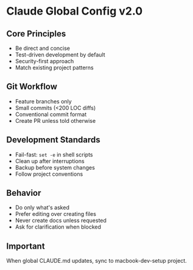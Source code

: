 # Claude Global Config v2.0

## Core Principles
- Be direct and concise
- Test-driven development by default
- Security-first approach
- Match existing project patterns

## Git Workflow
- Feature branches only
- Small commits (<200 LOC diffs)
- Conventional commit format
- Create PR unless told otherwise

## Development Standards
- Fail-fast: `set -e` in shell scripts
- Clean up after interruptions
- Backup before system changes
- Follow project conventions

## Behavior
- Do only what's asked
- Prefer editing over creating files
- Never create docs unless requested
- Ask for clarification when blocked

## Important
When global CLAUDE.md updates, sync to macbook-dev-setup project.
